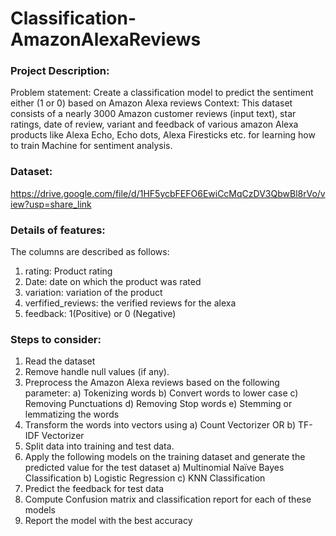 # Classification-AmazonAlexaReviews

### Project Description:
Problem statement: Create a classification model to predict the sentiment either (1 or 0) based on Amazon Alexa reviews
Context: This dataset consists of a nearly 3000 Amazon customer reviews (input text), star ratings, date of review, variant and feedback of various amazon Alexa products like Alexa Echo, Echo dots, Alexa Firesticks etc. for learning how to train Machine for sentiment analysis.

### Dataset:
https://drive.google.com/file/d/1HF5ycbFEFO6EwiCcMqCzDV3QbwBl8rVo/view?usp=share_link

### Details of features:
The columns are described as follows:
  1) rating: Product rating
  2) Date: date on which the product was rated
  3) variation: variation of the product
  4) verfified_reviews: the verified reviews for the alexa
  5) feedback: 1(Positive) or 0 (Negative)

### Steps to consider:
  1) Read the dataset
  2) Remove handle null values (if any).
  3) Preprocess the Amazon Alexa reviews based on the following parameter:
    a) Tokenizing words
    b) Convert words to lower case
    c) Removing Punctuations
    d) Removing Stop words
    e) Stemming or lemmatizing the words
  4) Transform the words into vectors using
    a) Count Vectorizer OR
    b) TF-IDF Vectorizer
  5) Split data into training and test data.
  6) Apply the following models on the training dataset and generate the predicted value for the test dataset
    a) Multinomial Naïve Bayes Classification
    b) Logistic Regression
    c) KNN Classification
  7) Predict the feedback for test data
  8) Compute Confusion matrix and classification report for each of these models
  9) Report the model with the best accuracy
